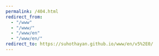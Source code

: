```yaml
---
permalink: /404.html
redirect_from:
  - "/www"
  - "/www/"
  - "/www/en"
  - "/www/en/"
redirect_to: https://suhothayan.github.io/www/en/v5%2E0/
---
```

